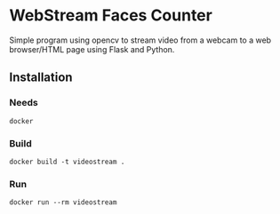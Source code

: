 # WebStream Faces Counter

Simple program using opencv to stream video from a webcam to a web browser/HTML page using Flask and Python.

## Installation

### Needs

    docker

###  Build

    docker build -t videostream .

### Run

    docker run --rm videostream